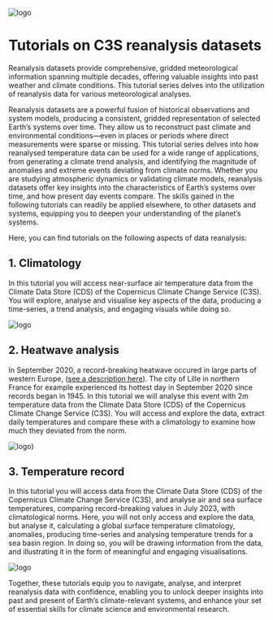 ![logo](https://climate.copernicus.eu/sites/default/files/custom-uploads/branding/LogoLine_horizon_C3S.png)

# Tutorials on C3S reanalysis datasets

Reanalysis datasets provide comprehensive, gridded meteorological information spanning multiple decades, offering valuable insights into past weather and climate conditions. This tutorial series delves into the utilization of reanalysis data for various meteorological analyses.

Reanalysis datasets are a powerful fusion of historical observations and system models, producing a consistent, gridded representation of selected Earth’s systems over time. They allow us to reconstruct past climate and environmental conditions—even in places or periods where direct measurements were sparse or missing. This tutorial series delves into how reanalysed temperature data can be used for a wide range of applications, from generating a climate trend analysis, and identifying the magnitude of anomalies and extreme events deviating from climate norms. Whether you are studying atmospheric dynamics or validating climate models, reanalysis datasets offer key insights into the characteristics of Earth’s systems over time, and how present day events compare. The skills gained in the following tutorials can readily be applied elsewhere, to other datasets and systems, equipping you to deepen your understanding of the planet’s systems. 

Here, you can find tutorials on the following aspects of data reanalysis:


## 1. Climatology

In this tutorial you will access near-surface air temperature data from the Climate Data Store (CDS) of the Copernicus Climate Change Service (C3S). You will explore, analyse and visualise key aspects of the data, producing a time-series, a trend analysis, and engaging visuals while doing so.

![logo](./img/climatology_banner.png)


## 2. Heatwave analysis

In September 2020, a record-breaking heatwave occured in large parts of western Europe, ([see a description here](https://climate.copernicus.eu/september-brings-record-breaking-warm-temperatures-and-low-sea-ice)). The city of Lille in northern France for example experienced its hottest day in September 2020 since records began in 1945. In this tutorial we will analyse this event with 2m temperature data from the Climate Data Store (CDS) of the Copernicus Climate Change Service (C3S). You will access and explore the data, extract daily temperatures and compare these with a climatology to examine how much they deviated from the norm.

![logo](./img/Temp_records_banner.png))


## 3. Temperature record

In this tutorial you will access data from the Climate Data Store (CDS) of the Copernicus Climate Change Service (C3S), and analyse air and sea surface temperatures, comparing record-breaking values in July 2023, with climatological norms. Here, you will not only access and explore the data, but analyse it, calculating a global surface temperature climatology, anomalies, producing time-series and analysing temperature trends for a sea basin region. In doing so, you will be drawing information from the data, and illustrating it in the form of meaningful and engaging visualisations.

![logo](img/reanalysis-temp-record-000.png)


Together, these tutorials equip you to navigate, analyse, and interpret reanalysis data with confidence, enabling you to unlock deeper insights into past and present of Earth’s climate-relevant systems, and enhance your set of essential skills for climate science and environmental research.
   
